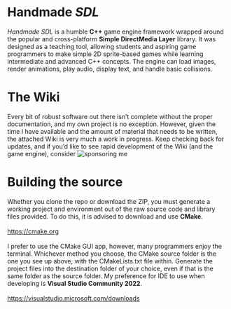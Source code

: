 # Handmade _SDL_

_Handmade SDL_ is a humble **C++** game engine framework wrapped around the popular and cross-platform **Simple DirectMedia Layer** library. It was designed as a teaching tool, allowing students and aspiring game programmers to make simple 2D sprite-based games while learning intermediate and advanced C++ concepts. The engine can load images, render animations, play audio, display text, and handle basic collisions.

# The Wiki

Every bit of robust software out there isn’t complete without the proper documentation, and my own project is no exception. However, given the time I have available and the amount of material that needs to be written, the attached Wiki is very much a work in progress. Keep checking back for updates, and if you’d like to see rapid development of the Wiki (and the game engine), consider ![sponsoring me](https://github.com/sponsors/karsten-vermeulen-dev)



# Building the source
Whether you clone the repo or download the ZIP, you must generate a working project and environment out of the raw source code and library files provided. To do this, it is advised to download and use **CMake**. <br><br> https://cmake.org <br><br>
I prefer to use the CMake GUI app, however, many programmers enjoy the terminal. Whichever method you choose, the CMake source folder is the one you see up above, with the CMakeLists.txt file within. Generate the project files into the destination folder of your choice, even if that is the same folder as the source folder. My preference for IDE to use when developing is **Visual Studio Community 2022**. <br><br> https://visualstudio.microsoft.com/downloads <br><br>
